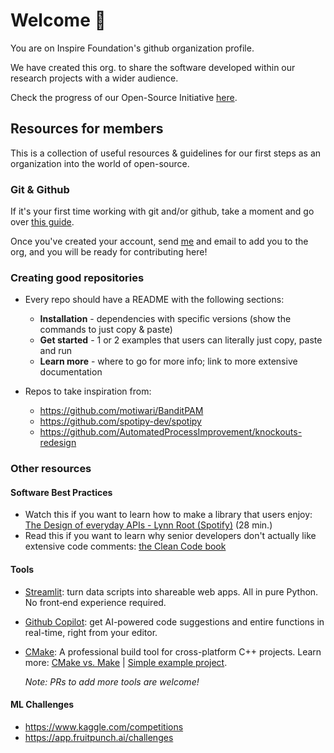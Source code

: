 # Welcome :wave:

You are on Inspire Foundation's github organization profile.

We have created this org. to share the software developed within our research projects with a wider audience.

Check the progress of our Open-Source Initiative [here](https://github.com/orgs/InspireFoundationEc/projects/1).

## Resources for members
This is a collection of useful resources & guidelines for our first steps as an organization into the world of open-source.

### Git & Github

If it's your first time working with git and/or github, take a moment and go over [this guide](https://github.com/microsoft/Web-Dev-For-Beginners/blob/main/1-getting-started-lessons/2-github-basics/README.md). 

Once you've created your account, send [me](https://github.com/linomp) and email to add you to the org, and you will be ready for contributing here!

### Creating good repositories

- Every repo should have a README with the following sections: 
  - **Installation** - dependencies with specific versions (show the commands to just copy & paste)
  - **Get started** - 1 or 2 examples that users can literally just copy, paste and run
  - **Learn more** - where to go for more info; link to more extensive documentation

- Repos to take inspiration from:
  - https://github.com/motiwari/BanditPAM
  - https://github.com/spotipy-dev/spotipy
  - https://github.com/AutomatedProcessImprovement/knockouts-redesign

### Other resources

#### Software Best Practices
- Watch this if you want to learn how to make a library that users enjoy: [The Design of everyday APIs - Lynn Root (Spotify)](https://youtu.be/0qYDmm1O7hc) (28 min.)
- Read this if you want to learn why senior developers don't actually like extensive code comments: [the Clean Code book](https://github.com/jnguyen095/clean-code/blob/master/Clean.Code.A.Handbook.of.Agile.Software.Craftsmanship.pdf)

#### Tools
- [Streamlit](https://github.com/streamlit/streamlit#quickstart): turn data scripts into shareable web apps. All in pure Python. No front‑end experience required. 
- [Github Copilot](https://github.com/features/copilot): get AI-powered code suggestions and entire functions in real-time, right from your editor.
- [CMake](https://cmake.org/): A professional build tool for cross-platform C++ projects. Learn more: [CMake vs. Make](https://deemocean.com/2022/09/08/cmake-vs-make/) | [Simple example project](https://github.com/InspireFoundationEc/cmake-hello-world).
  
  _Note: PRs to add more tools are welcome!_

#### ML Challenges
- https://www.kaggle.com/competitions
- https://app.fruitpunch.ai/challenges
